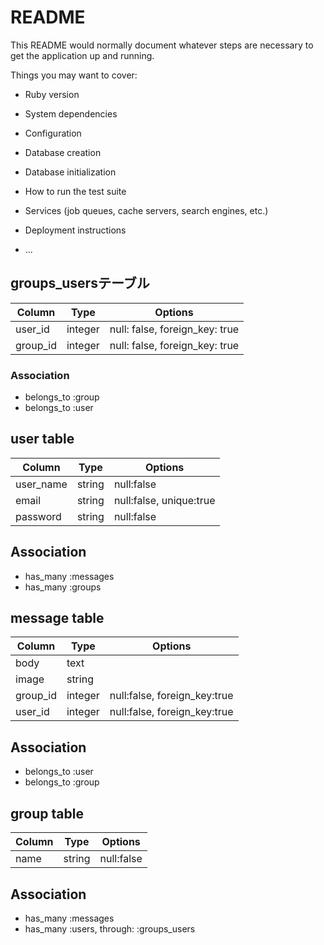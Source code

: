 # README

This README would normally document whatever steps are necessary to get the
application up and running.

Things you may want to cover:

* Ruby version

* System dependencies

* Configuration

* Database creation

* Database initialization

* How to run the test suite

* Services (job queues, cache servers, search engines, etc.)

* Deployment instructions

* ...
	
## groups_usersテーブル
|Column|Type|Options|
|------|----|-------|
|user_id|integer|null: false, foreign_key: true|
|group_id|integer|null: false, foreign_key: true|
### Association
- belongs_to :group
- belongs_to :user

## user table
|Column|Type|Options|
|------|----|-------|
|user_name|string|null:false|
|email|string|null:false, unique:true|
|password|string|null:false|
## Association
- has_many :messages
- has_many :groups

## message table
|Column|Type|Options|
|------|----|-------|
|body|text||
|image|string||
|group_id|integer|null:false, foreign_key:true|
|user_id|integer|null:false, foreign_key:true|
## Association
- belongs_to :user
- belongs_to :group

## group table
|Column|Type|Options|
|------|----|-------|
|name|string|null:false|
## Association
- has_many :messages
- has_many :users, through: :groups_users

